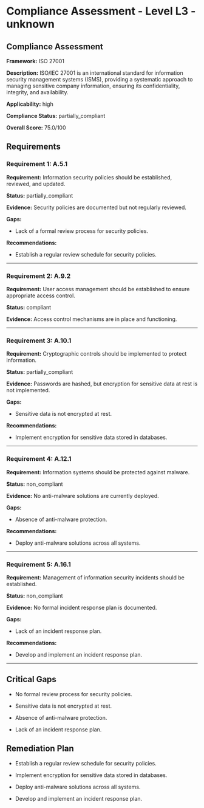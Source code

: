 # Compliance Assessment - Level L3 - unknown

## Compliance Assessment

**Framework:** ISO 27001

**Description:** ISO/IEC 27001 is an international standard for information security management systems (ISMS), providing a systematic approach to managing sensitive company information, ensuring its confidentiality, integrity, and availability.

**Applicability:** high

**Compliance Status:** partially_compliant

**Overall Score:** 75.0/100

## Requirements

### Requirement 1: A.5.1

**Requirement:** Information security policies should be established, reviewed, and updated.

**Status:** partially_compliant

**Evidence:** Security policies are documented but not regularly reviewed.

**Gaps:**
- Lack of a formal review process for security policies.

**Recommendations:**
- Establish a regular review schedule for security policies.

---

### Requirement 2: A.9.2

**Requirement:** User access management should be established to ensure appropriate access control.

**Status:** compliant

**Evidence:** Access control mechanisms are in place and functioning.

---

### Requirement 3: A.10.1

**Requirement:** Cryptographic controls should be implemented to protect information.

**Status:** partially_compliant

**Evidence:** Passwords are hashed, but encryption for sensitive data at rest is not implemented.

**Gaps:**
- Sensitive data is not encrypted at rest.

**Recommendations:**
- Implement encryption for sensitive data stored in databases.

---

### Requirement 4: A.12.1

**Requirement:** Information systems should be protected against malware.

**Status:** non_compliant

**Evidence:** No anti-malware solutions are currently deployed.

**Gaps:**
- Absence of anti-malware protection.

**Recommendations:**
- Deploy anti-malware solutions across all systems.

---

### Requirement 5: A.16.1

**Requirement:** Management of information security incidents should be established.

**Status:** non_compliant

**Evidence:** No formal incident response plan is documented.

**Gaps:**
- Lack of an incident response plan.

**Recommendations:**
- Develop and implement an incident response plan.

---

## Critical Gaps

- No formal review process for security policies.

- Sensitive data is not encrypted at rest.

- Absence of anti-malware protection.

- Lack of an incident response plan.

## Remediation Plan

- Establish a regular review schedule for security policies.

- Implement encryption for sensitive data stored in databases.

- Deploy anti-malware solutions across all systems.

- Develop and implement an incident response plan.

